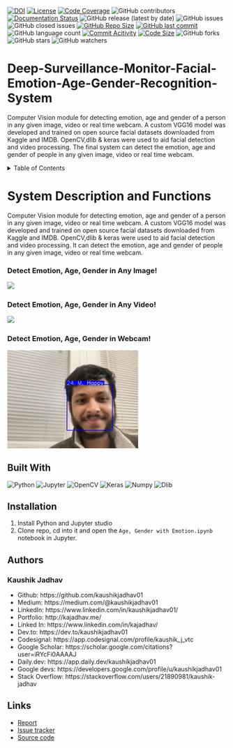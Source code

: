[![DOI](https://zenodo.org/badge/272146610.svg)](https://zenodo.org/doi/10.5281/zenodo.10499672)
[![License](https://img.shields.io/badge/License-MIT-green.svg)](https://github.com/kaushikjadhav01/Deep-Surveillance-Monitor-Facial-Emotion-Age-Gender-Recognition-System/blob/master/LICENSE)
[![Code Coverage](https://codecov.io/gh/NCSU-Fall-2022-SE-Project-Team-11/XpensAuditor---Group-11/branch/master/graphs/badge.svg)](https://codecov.io)
![GitHub contributors](https://img.shields.io/badge/Contributors-1-brightgreen)
[![Documentation Status](https://readthedocs.org/projects/ansicolortags/badge/?version=latest)](https://github.com/kaushikjadhav01/Deep-Surveillance-Monitor-Facial-Emotion-Age-Gender-Recognition-System/edit/master/README.md)
![GitHub release (latest by date)](https://img.shields.io/github/v/release/kaushikjadhav01/Deep-Surveillance-Monitor-Facial-Emotion-Age-Gender-Recognition-System)
![GitHub issues](https://img.shields.io/github/issues/kaushikjadhav01/Deep-Surveillance-Monitor-Facial-Emotion-Age-Gender-Recognition-System)
![GitHub closed issues](https://img.shields.io/github/issues-closed/kaushikjadhav01/Deep-Surveillance-Monitor-Facial-Emotion-Age-Gender-Recognition-System)
[![GitHub Repo Size](https://img.shields.io/github/repo-size/kaushikjadhav01/Deep-Surveillance-Monitor-Facial-Emotion-Age-Gender-Recognition-System.svg)](https://img.shields.io/github/repo-size/kaushikjadhav01/Deep-Surveillance-Monitor-Facial-Emotion-Age-Gender-Recognition-System.svg)
[![GitHub last commit](https://img.shields.io/github/last-commit/kaushikjadhav01/Deep-Surveillance-Monitor-Facial-Emotion-Age-Gender-Recognition-System)](https://github.com/kaushikjadhav01/Deep-Surveillance-Monitor-Facial-Emotion-Age-Gender-Recognition-System/commits/master)
![GitHub language count](https://img.shields.io/github/languages/count/kaushikjadhav01/Deep-Surveillance-Monitor-Facial-Emotion-Age-Gender-Recognition-System)
[![Commit Acitivity](https://img.shields.io/github/commit-activity/m/kaushikjadhav01/Deep-Surveillance-Monitor-Facial-Emotion-Age-Gender-Recognition-System)](https://github.com/kaushikjadhav01/Deep-Surveillance-Monitor-Facial-Emotion-Age-Gender-Recognition-System)
[![Code Size](https://img.shields.io/github/languages/code-size/kaushikjadhav01/Deep-Surveillance-Monitor-Facial-Emotion-Age-Gender-Recognition-System)](mpp-backend)
![GitHub forks](https://img.shields.io/github/forks/kaushikjadhav01/Deep-Surveillance-Monitor-Facial-Emotion-Age-Gender-Recognition-System?style=social)
![GitHub stars](https://img.shields.io/github/stars/kaushikjadhav01/Deep-Surveillance-Monitor-Facial-Emotion-Age-Gender-Recognition-System?style=social)
![GitHub watchers](https://img.shields.io/github/watchers/kaushikjadhav01/Deep-Surveillance-Monitor-Facial-Emotion-Age-Gender-Recognition-System?style=social)

# Deep-Surveillance-Monitor-Facial-Emotion-Age-Gender-Recognition-System
Computer Vision module for detecting emotion, age and gender of a person in any given image, video or real time webcam. A custom VGG16 model was developed and trained on open source facial datasets downloaded from Kaggle and IMDB. OpenCV,dlib &amp; keras were used to aid facial detection and video processing. The final system can detect the emotion, age and gender of people in any given image, video or real time webcam.

<details>
  <summary>Table of Contents</summary>
  <ol>
    <li><a href="#system-description-and-functions">System Description and Functions</a></li>
    <li><a href="#built-with">Built With</a></li>
    <li><a href="#installation">Installation</a></li>
    <li><a href="#authors">Authors</a></li>
    <li><a href="#links">Links</a></li>
  </ol>
</details>

# System Description and Functions
Computer Vision module for detecting emotion, age and gender of a person in any given image, video or real time webcam. A custom VGG16 model was developed and trained on open source facial datasets downloaded from Kaggle and IMDB. OpenCV,dlib &amp; keras were used to aid facial detection and video processing. It can detect the emotion, age and gender of people in any given image, video or real time webcam.

### Detect Emotion, Age, Gender in Any Image!
<img width="600px" src="https://github.com/kaushikjadhav01/Deep-Surveillance-Monitor-Facial-Emotion-Age-Gender-Recognition-System/blob/master/output_images/meet.jpg">

### Detect Emotion, Age, Gender in Any Video!
<img width="600px" src="https://github.com/kaushikjadhav01/Deep-Surveillance-Monitor-Facial-Emotion-Age-Gender-Recognition-System/blob/master/output_video1.gif">

### Detect Emotion, Age, Gender in Webcam!
<img width="300px" src="https://github.com/kaushikjadhav01/Deep-Surveillance-Monitor-Facial-Emotion-Age-Gender-Recognition-System/blob/master/output_images/output_webcam_011724.png">

## Built With
![Python](https://img.shields.io/badge/Python-3776AB?style=for-the-badge&amp;logo=python&amp;logoColor=white)
![Jupyter](https://img.shields.io/badge/Jupyter-E34F26?style=for-the-badge&logo=jupyter&logoColor=white)
![OpenCV](https://img.shields.io/badge/OpenCV-navy?style=for-the-badge&logo=opencv&logoColor=white)
![Keras](https://img.shields.io/badge/Keras-red?style=for-the-badge&logo=keras&logoColor=white)
![Numpy](https://img.shields.io/badge/Numpy-blue?style=for-the-badge&logo=numpy&logoColor=white)
![Dlib](https://img.shields.io/badge/Dlib-green?style=for-the-badge&logo=dlib&logoColor=white)

## Installation
1. Install Python and Jupyter studio
2. Clone repo, cd into it and open the ```Age, Gender with Emotion.ipynb``` notebook in Jupyter.

## Authors
### Kaushik Jadhav
<ul>
<li>Github: https://github.com/kaushikjadhav01</li>
<li>Medium: https://medium.com/@kaushikjadhav01</li>
<li>LinkedIn: https://www.linkedin.com/in/kaushikjadhav01/</li>
<li>Portfolio: http://kajadhav.me/</li>
<li>Linked In: https://www.linkedin.com/in/kajadhav/
<li>Dev.to: https://dev.to/kaushikjadhav01
<li>Codesignal: https://app.codesignal.com/profile/kaushik_j_vtc
<li>Google Scholar: https://scholar.google.com/citations?user=iRYcFi0AAAAJ
<li>Daily.dev: https://app.daily.dev/kaushikjadhav01
<li>Google devs: https://developers.google.com/profile/u/kaushikjadhav01
<li>Stack Overflow: https://stackoverflow.com/users/21890981/kaushik-jadhav
</ul>

## Links
* [Report](https://github.com/kaushikjadhav01/Deep-Surveillance-Monitor-Facial-Emotion-Age-Gender-Recognition-System/blob/master/Team_4_Proj_C1_Technical_Report.pdf)
* [Issue tracker](https://github.com/kaushikjadhav01/Deep-Surveillance-Monitor-Facial-Emotion-Age-Gender-Recognition-System/issues)
* [Source code](https://github.com/kaushikjadhav01/Deep-Surveillance-Monitor-Facial-Emotion-Age-Gender-Recognition-System)
